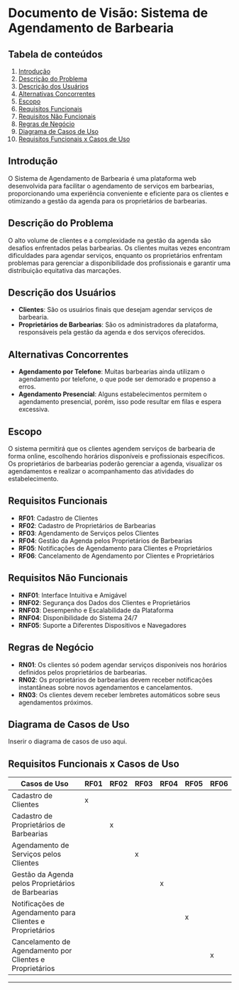# Documento de Visão: Sistema de Agendamento de Barbearia

## Tabela de conteúdos
1. [Introdução](#introducao)
2. [Descrição do Problema](#descricao-do-problema)
3. [Descrição dos Usuários](#descricao-dos-usuarios)
4. [Alternativas Concorrentes](#alternativas-concorrentes)
5. [Escopo](#escopo)
6. [Requisitos Funcionais](#requisitos-funcionais)
7. [Requisitos Não Funcionais](#requisitos-nao-funcionais)
8. [Regras de Negócio](#regras-de-negocio)
9. [Diagrama de Casos de Uso](#diagrama-de-casos-de-uso)
10. [Requisitos Funcionais x Casos de Uso](#requisitos-funcionais-x-casos-de-uso)

## <a id="introducao"></a>Introdução

O Sistema de Agendamento de Barbearia é uma plataforma web desenvolvida para facilitar o agendamento de serviços em barbearias, proporcionando uma experiência conveniente e eficiente para os clientes e otimizando a gestão da agenda para os proprietários de barbearias.

## <a id="descricao-do-problema"></a>Descrição do Problema

O alto volume de clientes e a complexidade na gestão da agenda são desafios enfrentados pelas barbearias. Os clientes muitas vezes encontram dificuldades para agendar serviços, enquanto os proprietários enfrentam problemas para gerenciar a disponibilidade dos profissionais e garantir uma distribuição equitativa das marcações.

## <a id="descricao-dos-usuarios"></a>Descrição dos Usuários

- **Clientes**: São os usuários finais que desejam agendar serviços de barbearia.
- **Proprietários de Barbearias**: São os administradores da plataforma, responsáveis pela gestão da agenda e dos serviços oferecidos.

## <a id="alternativas-concorrentes"></a>Alternativas Concorrentes

- **Agendamento por Telefone**: Muitas barbearias ainda utilizam o agendamento por telefone, o que pode ser demorado e propenso a erros.
- **Agendamento Presencial**: Alguns estabelecimentos permitem o agendamento presencial, porém, isso pode resultar em filas e espera excessiva.

## <a id="escopo"></a>Escopo

O sistema permitirá que os clientes agendem serviços de barbearia de forma online, escolhendo horários disponíveis e profissionais específicos. Os proprietários de barbearias poderão gerenciar a agenda, visualizar os agendamentos e realizar o acompanhamento das atividades do estabelecimento.

## <a id="requisitos-funcionais"></a>Requisitos Funcionais

- **RF01**: Cadastro de Clientes
- **RF02**: Cadastro de Proprietários de Barbearias
- **RF03**: Agendamento de Serviços pelos Clientes
- **RF04**: Gestão da Agenda pelos Proprietários de Barbearias
- **RF05**: Notificações de Agendamento para Clientes e Proprietários
- **RF06**: Cancelamento de Agendamento por Clientes e Proprietários

## <a id="requisitos-nao-funcionais"></a>Requisitos Não Funcionais

- **RNF01**: Interface Intuitiva e Amigável
- **RNF02**: Segurança dos Dados dos Clientes e Proprietários
- **RNF03**: Desempenho e Escalabilidade da Plataforma
- **RNF04**: Disponibilidade do Sistema 24/7
- **RNF05**: Suporte a Diferentes Dispositivos e Navegadores

## <a id="regras-de-negocio"></a>Regras de Negócio

- **RN01**: Os clientes só podem agendar serviços disponíveis nos horários definidos pelos proprietários de barbearias.
- **RN02**: Os proprietários de barbearias devem receber notificações instantâneas sobre novos agendamentos e cancelamentos.
- **RN03**: Os clientes devem receber lembretes automáticos sobre seus agendamentos próximos.

## <a id="diagrama-de-casos-de-uso"></a>Diagrama de Casos de Uso

Inserir o diagrama de casos de uso aqui.

## <a id="requisitos-funcionais-x-casos-de-uso"></a>Requisitos Funcionais x Casos de Uso

| Casos de Uso       | RF01 | RF02 | RF03 | RF04 | RF05 | RF06 |
|--------------------|------|------|------|------|------|------|
| Cadastro de Clientes |  x   |      |      |      |      |      |
| Cadastro de Proprietários de Barbearias |      |  x   |      |      |      |      |
| Agendamento de Serviços pelos Clientes |      |      |  x   |      |      |      |
| Gestão da Agenda pelos Proprietários de Barbearias |      |      |      |  x   |      |      |
| Notificações de Agendamento para Clientes e Proprietários |      |      |      |      |  x   |      |
| Cancelamento de Agendamento por Clientes e Proprietários |      |      |      |      |      |  x   |

---


